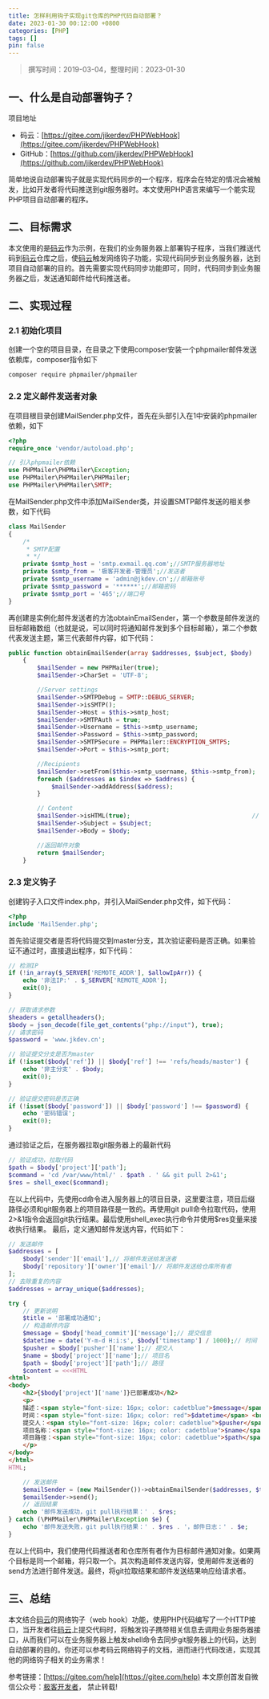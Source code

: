 ```yaml
---
title: 怎样利用钩子实现git仓库的PHP代码自动部署？
date: 2023-01-30 00:12:00 +0800
categories: [PHP]
tags: []
pin: false
---
```


> 撰写时间：2019-03-04，整理时间：2023-01-30

## 一、什么是自动部署钩子？

项目地址

- 码云：[https://gitee.com/jikerdev/PHPWebHook](https://gitee.com/jikerdev/PHPWebHook)
- GitHub：[https://github.com/jikerdev/PHPWebHook](https://github.com/jikerdev/PHPWebHook)

简单地说自动部署钩子就是实现代码同步的一个程序，程序会在特定的情况会被触发，比如开发者将代码推送到git服务器时。本文使用PHP语言来编写一个能实现PHP项目自动部署的程序。

## 二、目标需求

本文使用的是[码云](https://gitee.com)作为示例，在我们的业务服务器上部署钩子程序，当我们推送代码到[码云](https://gitee.com)仓库之后，使[码云](https://gitee.com)触发网络钩子功能，实现代码同步到业务服务器，达到项目自动部署的目的。首先需要实现代码同步功能即可，同时，代码同步到业务服务器之后，发送通知邮件给代码推送者。

## 二、实现过程

### 2.1 初始化项目

创建一个空的项目目录，在目录之下使用composer安装一个phpmailer邮件发送依赖库，composer指令如下

```shell
composer require phpmailer/phpmailer
```

### 2.2 定义邮件发送者对象

在项目根目录创建MailSender.php文件，首先在头部引入在1中安装的phpmailer依赖，如下

```php
<?php
require_once 'vendor/autoload.php';

// 引入phpmailer依赖
use PHPMailer\PHPMailer\Exception;
use PHPMailer\PHPMailer\PHPMailer;
use PHPMailer\PHPMailer\SMTP;
```

在MailSender.php文件中添加MailSender类，并设置SMTP邮件发送的相关参数，如下代码

```php
class MailSender
{
    /*
     * SMTP配置
     * */
    private $smtp_host = 'smtp.exmail.qq.com';//SMTP服务器地址
    private $smtp_from = '极客开发者-管理员';//发送者
    private $smtp_username = 'admin@jkdev.cn';//邮箱账号
    private $smtp_password = '******';//邮箱密码
    private $smtp_port = '465';//端口号
}
```

再创建是实例化邮件发送者的方法obtainEmailSender，第一个参数是邮件发送的目标邮箱数组（也就是说，可以同时将通知邮件发到多个目标邮箱），第二个参数代表发送主题，第三代表邮件内容，如下代码：

```php
public function obtainEmailSender(array $addresses, $subject, $body)
    {
        $mailSender = new PHPMailer(true);
        $mailSender->CharSet = 'UTF-8';

        //Server settings
        $mailSender->SMTPDebug = SMTP::DEBUG_SERVER;                       // Enable verbose debug output
        $mailSender->isSMTP();                                             // Send using SMTP
        $mailSender->Host = $this->smtp_host;                              // Set the SMTP server to send through
        $mailSender->SMTPAuth = true;                                      // Enable SMTP authentication
        $mailSender->Username = $this->smtp_username;                      // SMTP username
        $mailSender->Password = $this->smtp_password;                      // SMTP password
        $mailSender->SMTPSecure = PHPMailer::ENCRYPTION_SMTPS;             // Enable TLS encryption; `PHPMailer::ENCRYPTION_SMTPS` also accepted
        $mailSender->Port = $this->smtp_port;                              // TCP port to connect to

        //Recipients
        $mailSender->setFrom($this->smtp_username, $this->smtp_from);
        foreach ($addresses as $index => $address) {
            $mailSender->addAddress($address);                             // Name is optional
        }

        // Content
        $mailSender->isHTML(true);                                  // Set email format to HTML
        $mailSender->Subject = $subject;
        $mailSender->Body = $body;

        //返回邮件对象
        return $mailSender;
    }
```

### 2.3 定义钩子

创建钩子入口文件index.php，并引入MailSender.php文件，如下代码：

```php
<?php
include 'MailSender.php';
```

首先验证提交者是否将代码提交到master分支，其次验证密码是否正确。如果验证不通过时，直接退出程序，如下代码：

```php
// 检测IP
if (!in_array($_SERVER['REMOTE_ADDR'], $allowIpArr)) {
    echo '非法IP:' . $_SERVER['REMOTE_ADDR'];
    exit(0);
}

// 获取请求参数
$headers = getallheaders();
$body = json_decode(file_get_contents("php://input"), true);
// 请求密码
$password = 'www.jkdev.cn';

// 验证提交分支是否为master
if (!isset($body['ref']) || $body['ref'] !== 'refs/heads/master') {
    echo '非主分支' . $body;
    exit(0);
}

// 验证提交密码是否正确
if (!isset($body['password']) || $body['password'] !== $password) {
    echo '密码错误';
    exit(0);
}
```

通过验证之后，在服务器拉取git服务器上的最新代码

```php
// 验证成功，拉取代码
$path = $body['project']['path'];
$command = 'cd /var/www/html/' . $path . ' && git pull 2>&1';
$res = shell_exec($command);
```

在以上代码中，先使用cd命令进入服务器上的项目目录，这里要注意，项目后缀路径必须和git服务器上的项目路径是一致的。再使用git pull命令拉取代码，使用2>&1指令会返回git执行结果。最后使用shell_exec执行命令并使用$res变量来接收执行结果。
最后，定义通知邮件发送内容，代码如下：

```php
// 发送邮件
$addresses = [
    $body['sender']['email'],// 将邮件发送给发送者
    $body['repository']['owner']['email']// 将邮件发送给仓库所有者
];
// 去除重复的内容
$addresses = array_unique($addresses);

try {
    // 更新说明
    $title = '部署成功通知';
    // 构造邮件内容
    $message = $body['head_commit']['message'];// 提交信息
    $datetime = date('Y-m-d H:i:s', $body['timestamp'] / 1000);// 时间
    $pusher = $body['pusher']['name'];// 提交人
    $name = $body['project']['name'];// 项目名
    $path = $body['project']['path'];// 路径
    $content = <<<HTML
<html>
<body>
    <h2>{$body['project']['name']}已部署成功</h2>
    <p>
    描述：<span style="font-size: 16px; color: cadetblue">$message</span> <br>
    时间：<span style="font-size: 16px; color: red">$datetime</span> <br>
    提交人：<span style="font-size: 16px; color: cadetblue">$pusher</span> <br>
    项目名称：<span style="font-size: 16px; color: cadetblue">$name</span> <br> 
    项目路径：<span style="font-size: 16px; color: cadetblue">$path</span>
    </p>
</body>
</html>
HTML;

    // 发送邮件
    $emailSender = (new MailSender())->obtainEmailSender($addresses, $title, $content);
    $emailSender->send();
    // 返回结果
    echo '邮件发送成功，git pull执行结果：' . $res;
} catch (\PHPMailer\PHPMailer\Exception $e) {
    echo '邮件发送失败，git pull执行结果：' . $res . '，邮件日志：' . $e;
}
```

在以上代码中，我们使用代码推送者和仓库所有者作为目标邮件通知对象。如果两个目标是同一个邮箱，将只取一个。其次构造邮件发送内容，使用邮件发送者的send方法进行邮件发送。最终，将git拉取结果和邮件发送结果响应给请求者。

## 三、总结

本文结合[码云](https://gitee.com)的网络钩子（web hook）功能，使用PHP代码编写了一个HTTP接口，当开发者往[码云](https://gitee.com)上提交代码时，将触发钩子携带相关信息去调用业务服务器接口，从而我们可以在业务服务器上触发shell命令去同步git服务器上的代码，达到自动部署的目的。你还可以参考码云网络钩子的文档，进而进行代码改进，实现其他的网络钩子相关的业务需求！

参考链接：[https://gitee.com/help](https://gitee.com/help)
本文原创首发自微信公众号：[极客开发者](https://blog.jkdev.cn/usr/uploads/2017/11/612527812.jpg)，
禁止转载!
